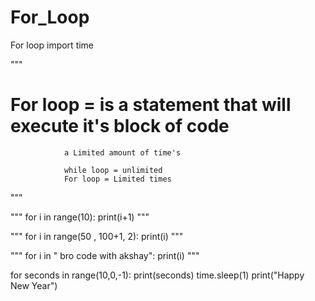 # For_Loop
For loop
import time

"""


# For loop = is a statement that will execute it's block of code
                a Limited amount of time's

                while loop = unlimited 
                For loop = Limited times
"""

"""
for i in range(10):
    print(i+1)
"""

"""
for i in range(50 , 100+1, 2):
    print(i)
    """

"""
for i in " bro code with akshay":
    print(i)
"""

for seconds in range(10,0,-1):
    print(seconds) 
    time.sleep(1)
print("Happy New Year")
